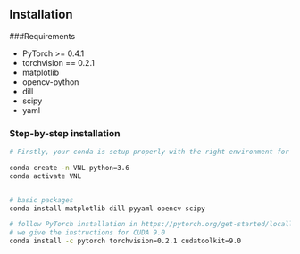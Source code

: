 ## Installation

###Requirements
- PyTorch >= 0.4.1
- torchvision == 0.2.1
- matplotlib
- opencv-python
- dill
- scipy
- yaml

### Step-by-step installation
```bash
# Firstly, your conda is setup properly with the right environment for that

conda create -n VNL python=3.6
conda activate VNL


# basic packages
conda install matplotlib dill pyyaml opencv scipy 

# follow PyTorch installation in https://pytorch.org/get-started/locally/
# we give the instructions for CUDA 9.0
conda install -c pytorch torchvision=0.2.1 cudatoolkit=9.0

```